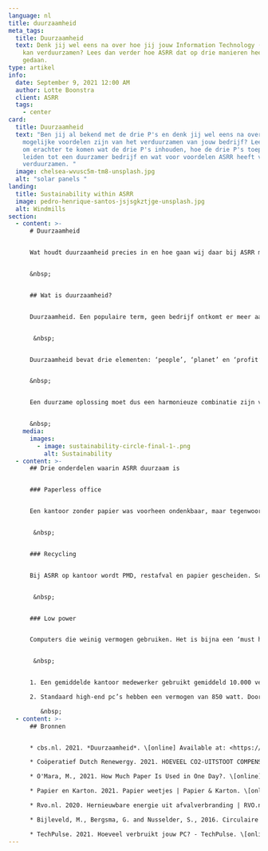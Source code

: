 ```yaml
---
language: nl
title: duurzaamheid
meta_tags:
  title: Duurzaamheid
  text: Denk jij wel eens na over hoe jij jouw Information Technology (IT) bedrijf
    kan verduurzamen? Lees dan verder hoe ASRR dat op drie manieren heeft
    gedaan.
type: artikel
info:
  date: September 9, 2021 12:00 AM
  author: Lotte Boonstra
  client: ASRR
  tags:
    - center
card:
  title: Duurzaamheid
  text: "Ben jij al bekend met de drie P's en denk jij wel eens na over wat de
    mogelijke voordelen zijn van het verduurzamen van jouw bedrijf? Lees verder
    om erachter te komen wat de drie P's inhouden, hoe de drie P's toepassen kan
    leiden tot een duurzamer bedrijf en wat voor voordelen ASRR heeft van
    verduurzamen. "
  image: chelsea-wvusc5m-tm8-unsplash.jpg
  alt: "solar panels "
landing:
  title: Sustainability within ASRR
  image: pedro-henrique-santos-jsjsgkztjge-unsplash.jpg
  alt: Windmills
section:
  - content: >-
      # Duurzaamheid


      Wat houdt duurzaamheid precies in en hoe gaan wij daar bij ASRR mee om?


      &nbsp;


      ## Wat is duurzaamheid?


      Duurzaamheid. Een populaire term, geen bedrijf ontkomt er meer aan. Logisch, want duurzaamheid gaat een stuk verder dan bewust omgaan met het milieu. Duurzaamheid gaat over aan je behoeftes voldoen, zonder dat je daarmee de behoeftes van toekomstige generaties belemmert (CBS, 2021).


       &nbsp;


      Duurzaamheid bevat drie elementen: ‘people’, ‘planet’ en ‘profit’. Er kan niet worden gesproken over duurzaamheid als een of meerdere elementen buiten beschouwing worden gelaten, omdat er dan geen harmonie is tussen de elementen. Elementen kunnen er namelijk mogelijk onder lijden, als er geen harmonie is.  


      &nbsp;


      Een duurzame oplossing moet dus een harmonieuze combinatie zijn van deze drie elementen en aan je huidige behoeftes voldoen zonder de behoeftes van toekomstige generaties te belemmeren.


      &nbsp;
    media:
      images:
        - image: sustainability-circle-final-1-.png
          alt: Sustainability
  - content: >-
      ## Drie onderdelen waarin ASRR duurzaam is


      ### Paperless office


      Een kantoor zonder papier was voorheen ondenkbaar, maar tegenwoordig goed realiseerbaar. ASRR hoort bij een kleine groep bedrijven die helemaal geen papier meer gebruikt. Doordat ASRR een ‘paperless office’ is, redden we jaarlijks bijna twee grote volgroeide bomen (1). Deze bomen kunnen 40 kg CO2 per jaar terugwinnen uit de lucht (Coörperatief Dutch Renewergy, 2021).


       &nbsp;


      ### Recycling


      Bij ASRR op kantoor wordt PMD, restafval en papier gescheiden. Scheiden maakt het mogelijk om waardevolle materialen terug te winnen en te recyclen tot een nieuw product. In Nederland beland afval dat niet wordt gescheiden op de vuilnisbelt. Dit wordt uiteindelijk verbrand (Rijksdienst, 2020). Verbranding draagt bij aan het broeikaseffect en het verlies van grondstoffen (Bijleveld, Bergsma and Nusselder, 2016). Kortom, recyclen is van groot belang.


       &nbsp;


      ### Low power


      Computers die weinig vermogen gebruiken. Het is bijna een ‘must have’ voor Tech bedrijven. Het bespaart namelijk energie en geld. Door onze zelf samengestelde computers en servers bespaard ASRR de helft van wat het normaalgesproken zou kosten (2).


       &nbsp;


      1. Een gemiddelde kantoor medewerker gebruikt gemiddeld 10.000 vellen kopieerpapier per jaar (O'Mara, 2021). Een boom levert gemiddeld 60.000 vellen kopieerpapier (Papier en Karton, 2021). Met onze hoeveelheid medewerkers bespaart dat bijna 2 bomen per jaar.  

      2. Standaard high-end pc’s hebben een vermogen van 850 watt. Door het zelf samenstellen van de componenten van de servers en pc’s is ASRR in staat een high-end product te bouwen met de helft van het vermogen (TechPulse Redactie, 2021).

         &nbsp;
  - content: >-
      ## Bronnen


      * cbs.nl. 2021. *Duurzaamheid*. \[online] Available at: <https://www.cbs.nl/nl-nl/economie/landbouw/monitor-duurzame-agro-grondstoffen-2016/toelichtingen-homepage-agro-grondstoffen/duurzaamheid#:~:text=Duurzame%20ontwikkeling%20is%20een%20ontwikkeling,VN%2Dcommissie%20Brundtland%20uit%201987.> \[Accessed 9 September 2021].

      * Coöperatief Dutch Renewergy. 2021. HOEVEEL CO2-UITSTOOT COMPENSEERT 1 BOOM PER JAAR?. \[online] Available at: [\[https://dutchrenewergy.nl/ufaqs/hoeveel-co2-uitstoot-compenseert-1-boom-per-jaar/]](https://dutchrenewergy.nl/ufaqs/hoeveel-co2-uitstoot-compenseert-1-boom-per-jaar/](<https://dutchrenewergy.nl/ufaqs/hoeveel-co2-uitstoot-compenseert-1-boom-per-jaar/))

      * O'Mara, M., 2021. How Much Paper Is Used in One Day?. \[online] Record Nations. Available at: <https://www.recordnations.com/2016/02/how-much-paper-is-used-in-one-day/> \[Accessed 8 September 2021]. 

      * Papier en Karton. 2021. Papier weetjes | Papier & Karton. \[online] Available at: <https://papierenkarton.nl/cijfers-feiten/papier-weetjes/> \[Accessed 8 September 2021].

      * Rvo.nl. 2020. Hernieuwbare energie uit afvalverbranding | RVO.nl | Rijksdienst. \[online] Available at: <https://www.rvo.nl/onderwerpen/duurzaam-ondernemen/duurzame-energie-opwekken/bio-energie/afvalverbranding> \[Accessed 9 September 2021].

      * Bijleveld, M., Bergsma, G. and Nusselder, S., 2016. Circulaire economie: een belangrijk instrument voor CO2 reductie. \[online] Ce.nl. Available at: <https://ce.nl/wp-content/uploads/2021/03/20160610_CE_Delft_2H81_Magazine_Final_NL.pdf> \[Accessed 9 September 2021].

      * TechPulse. 2021. Hoeveel verbruikt jouw PC? - TechPulse. \[online] Available at: <https://techpulse.be/achtergrond/116243/wat-verbruikt-je-pc/> \[Accessed 8 September 2021].
---
```

